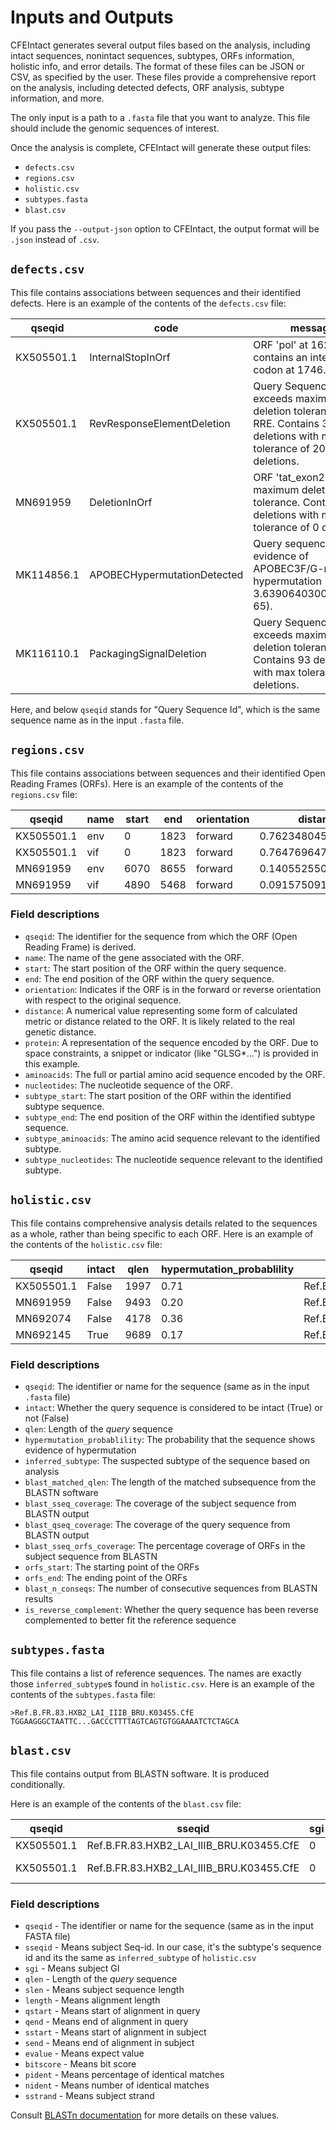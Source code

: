 
# Inputs and Outputs

CFEIntact generates several output files based on the analysis, including intact sequences, nonintact sequences, subtypes, ORFs information, holistic info, and error details. The format of these files can be JSON or CSV, as specified by the user. These files provide a comprehensive report on the analysis, including detected defects, ORF analysis, subtype information, and more.

The only input is a path to a `.fasta` file that you want to analyze.
This file should include the genomic sequences of interest.

Once the analysis is complete, CFEIntact will generate these output files:

- `defects.csv`
- `regions.csv`
- `holistic.csv`
- `subtypes.fasta`
- `blast.csv`

If you pass the `--output-json` option to CFEIntact, the output format will be `.json` instead of `.csv`.

## `defects.csv`

This file contains associations between sequences and their identified defects.
Here is an example of the contents of the `defects.csv` file:

| qseqid     | code                       | message                                                                                                             | region       |
|------------|-----------------------------|---------------------------------------------------------------------------------------------------------------------|-----------|
| KX505501.1 | InternalStopInOrf           | ORF 'pol' at 1629-1927 contains an internal stop codon at 1746.                                                     | pol       |
| KX505501.1 | RevResponseElementDeletion  | Query Sequence exceeds maximum deletion tolerance in RRE. Contains 35 deletions with max tolerance of 20 deletions. |           |
| MN691959   | DeletionInOrf               | ORF 'tat_exon2' exeeds maximum deletion tolerance. Contains 45 deletions with max tolerance of 0 deletions.         | tat_exon2 |
| MK114856.1 | APOBECHypermutationDetected | Query sequence shows evidence of APOBEC3F/G-mediated hypermutation (p = 3.639064030015132e-65).                     |           |
| MK116110.1 | PackagingSignalDeletion     | Query Sequence exceeds maximum deletion tolerance in PSI. Contains 93 deletions with max tolerance of 10 deletions. |           |

Here, and below `qseqid` stands for "Query Sequence Id", which is the same sequence name as in the input `.fasta` file.

## `regions.csv`

This file contains associations between sequences and their identified Open Reading Frames (ORFs).
Here is an example of the contents of the `regions.csv` file:

| qseqid     | name | start | end  | orientation | distance            | protein | aminoacids | nucleotides | subtype_start | subtype_end | subtype_aminoacids | subtype_nucleotides |
|------------|------|-------|------|-------------|---------------------|---------|------------|-------------|---------------|-------------|--------------------|---------------------|
| KX505501.1 | env  | 0     | 1823 | forward     | 0.7623480451210163  | MGAR... | GLSG*...   | GGTCT...    | 6223          | 8793        | MRVKE...           | ATGAG...            |
| KX505501.1 | vif  | 0     | 1823 | forward     | 0.7647696476964769  | MGAR... | GLSG*...   | GGTCT...    | 5040          | 5618        | MENR...            | ATGG...             |
| MN691959   | env  | 6070  | 8655 | forward     | 0.1405525502318391  | MRVK... | MRVK...    | ATGAG...    | 6223          | 8793        | MRVKE...           | ATGAG...            |
| MN691959   | vif  | 4890  | 5468 | forward     | 0.09157509157509158 | MENR... | MENR...    | ATGG...     | 5040          | 5618        | MENR...            | ATGG...             |

### Field descriptions

- `qseqid`: The identifier for the sequence from which the ORF (Open Reading Frame) is derived.
- `name`: The name of the gene associated with the ORF.
- `start`: The start position of the ORF within the query sequence.
- `end`: The end position of the ORF within the query sequence.
- `orientation`: Indicates if the ORF is in the forward or reverse orientation with respect to the original sequence.
- `distance`: A numerical value representing some form of calculated metric or distance related to the ORF. It is likely related to the real genetic distance.
- `protein`: A representation of the sequence encoded by the ORF.  Due to space constraints, a snippet or indicator (like "GLSG*...") is provided in this example.
- `aminoacids`: The full or partial amino acid sequence encoded by the ORF.
- `nucleotides`: The nucleotide sequence of the ORF.
- `subtype_start`: The start position of the ORF within the identified subtype sequence.
- `subtype_end`: The end position of the ORF within the identified subtype sequence.
- `subtype_aminoacids`: The amino acid sequence relevant to the identified subtype.
- `subtype_nucleotides`: The nucleotide sequence relevant to the identified subtype.

## `holistic.csv`

This file contains comprehensive analysis details related to the sequences as a whole, rather than being specific to each ORF.
Here is an example of the contents of the `holistic.csv` file:

| qseqid     | intact | qlen | hypermutation_probablility | inferred_subtype                         | blast_matched_qlen | blast_sseq_coverage | blast_qseq_coverage | blast_sseq_orfs_coverage | orfs_start | orfs_end | blast_n_conseqs |
|------------|--------|------|----------------------------|------------------------------------------|--------------------|---------------------|---------------------|--------------------------|------------|----------|-----------------|
| KX505501.1 | False  | 1997 | 0.71                       | Ref.B.FR.83.HXB2_LAI_IIIB_BRU.K03455.CfE | 1997               | 0.25                | 1.22                | 0.18                     | 789        | 8793     | 4               |
| MN691959   | False  | 9493 | 0.20                       | Ref.B.FR.83.HXB2_LAI_IIIB_BRU.K03455.CfE | 9493               | 1.08                | 1.11                | 1                        | 789        | 8793     | 3               |
| MN692074   | False  | 4178 | 0.36                       | Ref.B.FR.83.HXB2_LAI_IIIB_BRU.K03455.CfE | 4178               | 0.50                | 1.17                | 0.41                     | 789        | 8793     | 4               |
| MN692145   | True   | 9689 | 0.17                       | Ref.B.FR.83.HXB2_LAI_IIIB_BRU.K03455.CfE | 9689               | 1.13                | 1.13                | 1                        | 789        | 8793     | 3               |

### Field descriptions

- `qseqid`: The identifier or name for the sequence (same as in the input `.fasta` file)
- `intact`: Whether the query sequence is considered to be intact (True) or not (False)
- `qlen`: Length of the _query_ sequence
- `hypermutation_probablility`: The probability that the sequence shows evidence of hypermutation
- `inferred_subtype`: The suspected subtype of the sequence based on analysis
- `blast_matched_qlen`: The length of the matched subsequence from the BLASTN software
- `blast_sseq_coverage`: The coverage of the subject sequence from BLASTN output
- `blast_qseq_coverage`: The coverage of the query sequence from BLASTN output
- `blast_sseq_orfs_coverage`: The percentage coverage of ORFs in the subject sequence from BLASTN
- `orfs_start`: The starting point of the ORFs
- `orfs_end`: The ending point of the ORFs
- `blast_n_conseqs`: The number of consecutive sequences from BLASTN results
- `is_reverse_complement`: Whether the query sequence has been reverse complemented to better fit the reference sequence

## `subtypes.fasta`

This file contains a list of reference sequences.
The names are exactly those `inferred_subtype`s found in `holistic.csv`.
Here is an example of the contents of the `subtypes.fasta` file:

```fasta
>Ref.B.FR.83.HXB2_LAI_IIIB_BRU.K03455.CfE
TGGAAGGGCTAATTC...GACCCTTTTAGTCAGTGTGGAAAATCTCTAGCA
```

## `blast.csv`

This file contains output from BLASTN software.
It is produced conditionally.

Here is an example of the contents of the `blast.csv` file:

| qseqid      | sseqid                                      | sgi | qlen | slen | length | qstart | qend | sstart | send | evalue  | bitscore | pident  | nident | sstrand |
|-------------|---------------------------------------------|-----|------|------|--------|--------|------|--------|------|---------|----------|---------|--------|---------|
| KX505501.1  | Ref.B.FR.83.HXB2_LAI_IIIB_BRU.K03455.CfE    | 0   | 1997 | 9718 | 1751   | 1      | 1746 | 455    | 2202 | 0.0     | 2186     | 93.946  | 1645   | plus    |
| KX505501.1  | Ref.B.FR.83.HXB2_LAI_IIIB_BRU.K03455.CfE    | 0   | 1997 | 9718 | 251    | 1747   | 1997 | 301    | 550  | 1.84e-85| 312      | 93.625  | 235    | plus    |

### Field descriptions

- `qseqid` - The identifier or name for the sequence (same as in the input FASTA file)
- `sseqid` - Means subject Seq-id. In our case, it's the subtype's sequence id and its the same as `inferred_subtype` of `holistic.csv`
- `sgi` - Means subject GI
- `qlen` - Length of the _query_ sequence
- `slen` - Means subject sequence length
- `length` - Means alignment length
- `qstart` - Means start of alignment in query
- `qend` - Means end of alignment in query
- `sstart` - Means start of alignment in subject
- `send` - Means end of alignment in subject
- `evalue` - Means expect value
- `bitscore` - Means bit score
- `pident` - Means percentage of identical matches
- `nident` - Means number of identical matches
- `sstrand` - Means subject strand

Consult [BLASTn documentation](https://www.ncbi.nlm.nih.gov/books/NBK279690/) for more details on these values.
